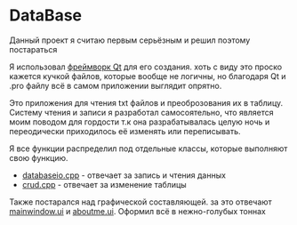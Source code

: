 # DataBase

Данный проект я считаю первым серьёзным и решил поэтому постараться

Я использовал [фреймворк Qt](https://www.qt.io/) для его создания. хоть с виду это проско кажется кучкой файлов, которые вообще не логичны, но благодаря Qt и .pro файлу всё в самом приложении выглядит опрятно.


Это приложения для чтения txt файлов и преоброзования их в таблицу. Систему чтения и записи я разработал самосоятельно, что является моим поводом для гордости т.к она разрабатывалась целую ночь и переодически приходилось её изменять или переписывать.


Я все функции распределил под отдельные классы, которые выполняют свою функцию. 


- [databaseio.cpp](https://github.com/DanielE330/DataBase/blob/main/databaseio.cpp) - отвечает за запись и чтения данных
- [crud.cpp](https://github.com/DanielE330/DataBase/blob/main/crud.cpp) - отвечает за изменение таблицы


Также постарался над графической составляющей. за это отвечают [mainwindow.ui](https://github.com/DanielE330/DataBase/blob/main/mainwindow.ui) и [aboutme.ui](https://github.com/DanielE330/DataBase/blob/main/aboutme.ui). Оформил всё в нежно-голубых тоннах

 
